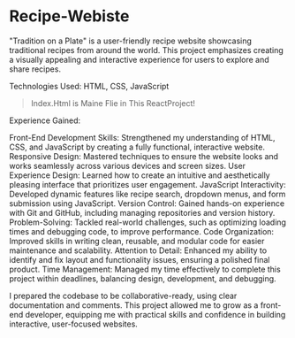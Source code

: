 # Recipe-Webiste

"Tradition on a Plate" is a user-friendly recipe website showcasing traditional recipes from around the world. This project emphasizes creating a visually appealing and interactive experience for users to explore and share recipes.

Technologies Used:
HTML, CSS, JavaScript

>Index.Html is Maine Flie in This ReactProject!

Experience Gained:

Front-End Development Skills: Strengthened my understanding of HTML, CSS, and JavaScript by creating a fully functional, interactive website.
Responsive Design: Mastered techniques to ensure the website looks and works seamlessly across various devices and screen sizes.
User Experience Design: Learned how to create an intuitive and aesthetically pleasing interface that prioritizes user engagement.
JavaScript Interactivity: Developed dynamic features like recipe search, dropdown menus, and form submission using JavaScript.
Version Control: Gained hands-on experience with Git and GitHub, including managing repositories and version history.
Problem-Solving: Tackled real-world challenges, such as optimizing loading times and debugging code, to improve performance.
Code Organization: Improved skills in writing clean, reusable, and modular code for easier maintenance and scalability.
Attention to Detail: Enhanced my ability to identify and fix layout and functionality issues, ensuring a polished final product.
Time Management: Managed my time effectively to complete this project within deadlines, balancing design, development, and debugging.

I prepared the codebase to be collaborative-ready, using clear documentation and comments.
This project allowed me to grow as a front-end developer, equipping me with practical skills and confidence in building interactive, user-focused websites.

